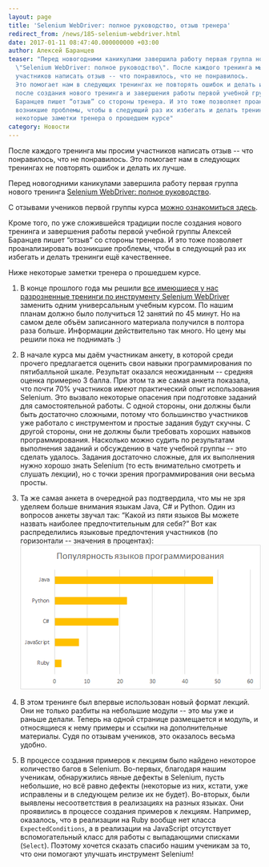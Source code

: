 ```yaml
---
layout: page
title: 'Selenium WebDriver: полное руководство, отзыв тренера'
redirect_from: /news/185-selenium-webdriver.html
date: 2017-01-11 08:47:40.000000000 +03:00
author: Алексей Баранцев
teaser: "Перед новогодними каникулами завершила работу первая группа нового тренинга
  \"Selenium WebDriver: полное руководство\". После каждого тренинга мы просим
  участников написать отзыв -- что понравилось, что не понравилось.
  Это помогает нам в следующих тренингах не повторять ошибок и делать их лучше. Кроме того, по уже сложившейся традиции
  после создания нового тренинга и завершения работы первой учебной группы Алексей
  Баранцев пишет “отзыв” со стороны тренера. И это тоже позволяет проанализировать
  возникшие проблемы, чтобы в следующий раз их избегать и делать тренинги ещё качественнее.</p>\r\n<p>Ниже
  некоторые заметки тренера о прошедшем курсе"
category: Новости
---
```

После каждого тренинга мы просим участников написать отзыв -- что понравилось, что не понравилось. Это помогает нам в следующих тренингах не повторять ошибок и делать их лучше.

Перед новогодними каникулами завершила работу первая группа нового тренинга [Selenium WebDriver: полное руководство](https://software-testing.ru/edu/schedule/242).

С отзывами учеников первой группы курса [можно ознакомиться здесь](http://software-testing.ru/forum/index.php?/topic/34218-selenium-webdriver-polnoe-rukovodstvo-otzyvy-uchastnikov-perv/).

Кроме того, по уже сложившейся традиции после создания нового тренинга и завершения работы первой учебной группы Алексей Баранцев пишет “отзыв” со стороны тренера. И это тоже позволяет проанализировать возникшие проблемы, чтобы в следующий раз их избегать и делать тренинги ещё качественнее.

Ниже некоторые заметки тренера о прошедшем курсе.

1. В конце прошлого года мы решили [все имеющиеся у нас разрозненные тренинги по инструменту Selenium WebDriver](news/179-selenium-trainings.html) заменить одним универсальным учебным курсом. По нашим планам должно было получиться 12 занятий по 45 минут. Но на самом деле объём записанного материала получился в полтора раза больше. Информации действительно так много. Но цену мы решили пока не поднимать :)

2. В начале курса мы даём участникам анкету, в которой среди прочего предлагается оценить свои навыки программирования по пятибалльной шкале. Результат оказался неожиданным -- средняя оценка примерно 3 балла. При этом та же самая анкета показала, что почти 70% участников имеют практический опыт использования Selenium. Это вызвало некоторые опасения при подготовке заданий для самостоятельной работы. С одной стороны, они должны были быть достаточно сложными, потому что большинство участников уже работало с инструментом и простые задания будут скучны. С другой стороны, они не должны были требовать хороших навыков программирования. Насколько можно судить по результатам выполнения заданий и обсуждению в чате учебной группы -- это сделать удалось. Задания достаточно сложные, для их выполнения нужно хорошо знать Selenium (то есть внимательно смотреть и слушать лекции), но с точки зрения программирования они весьма просты.

3. Та же самая анкета в очередной раз подтвердила, что мы не зря уделяем больше внимания языкам Java, C# и Python. Один из вопросов анкеты звучал так: “Какой из пяти языков Вы можете назвать наиболее предпочтительным для себя?” Вот как распределились языковые предпочтения участников (по горизонтали -- значения в процентах):
![языки](/images/blog/languages.png)

4. В этом тренинге был впервые использован новый формат лекций. Они не только разбиты на небольшие модули -- это мы уже и раньше делали. Теперь на одной странице размещается и модуль, и относящиеся к нему примеры и ссылки на дополнительные материалы. Судя по отзывам учеников, это оказалось весьма удобно.

5. В процессе создания примеров к лекциям было найдено некоторое количество багов в Selenium. Во-первых, благодаря нашим ученикам, обнаружились явные дефекты в Selenium, пусть небольшие, но всё равно дефекты (некоторые из них, кстати, уже исправлены и в следующем релизе их не будет). Во-вторых, были выявлены несоответствия в реализациях на разных языках. Они проявились в процессе создания примеров к лекциям. Например, оказалось, что в реализации на Ruby вообще нет класса `ExpectedConditions`, а в реализации на JavaScript отсутствует вспомогательный класс для работы с выпадающими списками (`Select`). Поэтому хочется сказать спасибо нашим ученикам за то, что они помогают улучшать инструмент Selenium!
